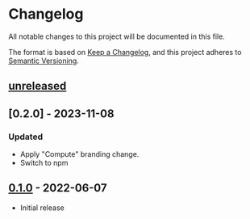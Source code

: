 # Changelog

All notable changes to this project will be documented in this file.

The format is based on [Keep a Changelog](https://keepachangelog.com/en/1.0.0/),
and this project adheres to [Semantic Versioning](https://semver.org/spec/v2.0.0.html).

## [unreleased]

## [0.2.0] - 2023-11-08

### Updated

- Apply "Compute" branding change.
- Switch to npm

## [0.1.0] - 2022-06-07

- Initial release

[unreleased]: https://github.com/fastly/compute-js-opentelemetry/compare/v0.1.0...HEAD
[0.1.0]: https://github.com/fastly/js-grip-compute-js/releases/tag/v0.1.0

